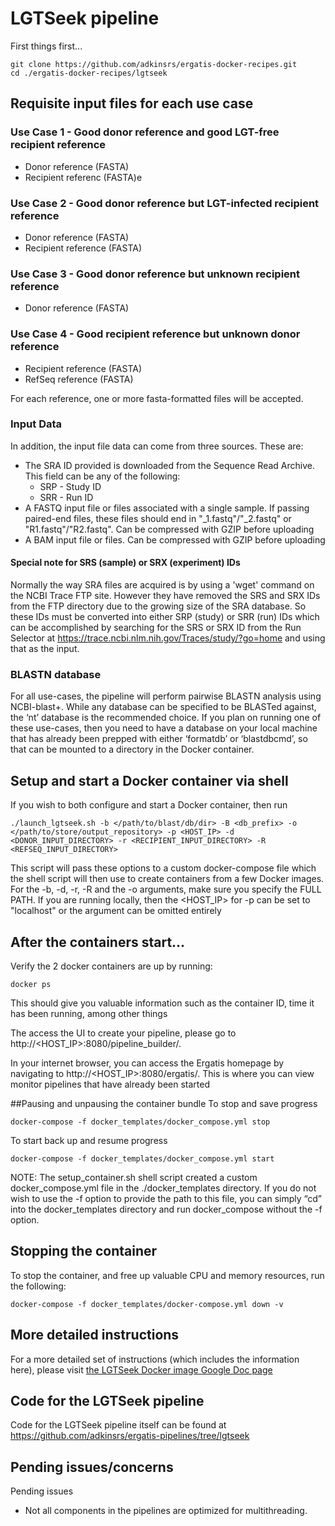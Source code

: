# LGTSeek pipeline

First things first...
```
git clone https://github.com/adkinsrs/ergatis-docker-recipes.git
cd ./ergatis-docker-recipes/lgtseek
```
## Requisite input files for each use case
### Use Case 1 - Good donor reference and good LGT-free recipient reference
* Donor reference (FASTA)
* Recipient referenc (FASTA)e

### Use Case 2 - Good donor reference but LGT-infected recipient reference
* Donor reference (FASTA)
* Recipient reference (FASTA)

### Use Case 3 - Good donor reference but unknown recipient reference
* Donor reference (FASTA)

### Use Case 4 - Good recipient reference but unknown donor reference
* Recipient reference (FASTA)
* RefSeq reference (FASTA)

For each reference, one or more fasta-formatted files will be accepted.

### Input Data
In addition, the input file data can come from three sources.  These are: 
* The SRA ID provided is downloaded from the Sequence Read Archive. This field can be any of the following:
  * SRP - Study ID
  * SRR - Run ID
* A FASTQ input file or files associated with a single sample.  If passing paired-end files, these files should end in "\_1.fastq"/"\_2.fastq" or "R1.fastq"/"R2.fastq".  Can be compressed with GZIP before uploading
* A BAM input file or files.  Can be compressed with GZIP before uploading

#### Special note for SRS (sample) or SRX (experiment) IDs
Normally the way SRA files are acquired is by using a 'wget' command on the NCBI Trace FTP site.  However they have removed the SRS and SRX IDs from the FTP directory due to the growing size of the SRA database.  So these IDs must be converted into either SRP (study) or SRR (run) IDs which can be accomplished by searching for the SRS or SRX ID from the Run Selector at https://trace.ncbi.nlm.nih.gov/Traces/study/?go=home and using that as the input.

### BLASTN database
For all use-cases, the pipeline will perform pairwise BLASTN analysis using NCBI-blast+.  While any database can be specified to be BLASTed against, the ‘nt’ database is the recommended choice.  If you plan on running one of these use-cases, then you need to have a database on your local machine that has already been prepped with either ‘formatdb’ or ‘blastdbcmd’, so that can be mounted to a directory in the Docker container.

## Setup and start a Docker container via shell
If you wish to both configure and start a Docker container, then run 
```
./launch_lgtseek.sh -b </path/to/blast/db/dir> -B <db_prefix> -o </path/to/store/output_repository> -p <HOST_IP> -d <DONOR_INPUT_DIRECTORY> -r <RECIPIENT_INPUT_DIRECTORY> -R <REFSEQ_INPUT_DIRECTORY>
```

This script will pass these options to a custom docker-compose file which the shell script will then use to create containers from a few Docker images.  For the -b, -d, -r, -R and the -o arguments, make sure you specify the FULL PATH.  If you are running locally, then the <HOST_IP> for -p can be set to "localhost" or the argument can be omitted entirely

## After the containers start...

Verify the 2 docker containers are up by running:
```
docker ps
```
This should give you valuable information such as the container ID, time it has been running, among other things

The access the UI to create your pipeline, please go to
http://<HOST_IP>:8080/pipeline_builder/.  

In your internet browser, you can access the Ergatis homepage by navigating to http://<HOST_IP>:8080/ergatis/.  This is where you can view monitor pipelines that have already been started

##Pausing and unpausing the container bundle
To stop and save progress
```
docker-compose -f docker_templates/docker_compose.yml stop
```
To start back up and resume progress
```
docker-compose -f docker_templates/docker_compose.yml start
```

NOTE:  The setup_container.sh shell script created a custom docker_compose.yml file in the ./docker_templates directory.  If you do not wish to use the -f option to provide the path to this file, you can simply “cd” into the docker_templates directory and run docker_compose without the -f option.

## Stopping the container
To stop the container, and free up valuable CPU and memory resources, run the following:
```
docker-compose -f docker_templates/docker-compose.yml down -v
```

## More detailed instructions
For a more detailed set of instructions (which includes the information here), please visit [the LGTSeek Docker image Google Doc page](https://docs.google.com/document/d/13ZQ2eNf3HPPNXuexkLK203dKZzjHdm12DP2yF1PLdDY/edit?usp=sharing)

## Code for the LGTSeek pipeline
Code for the LGTSeek pipeline itself can be found at https://github.com/adkinsrs/ergatis-pipelines/tree/lgtseek

## Pending issues/concerns
Pending issues
* Not all components in the pipelines are optimized for multithreading.
